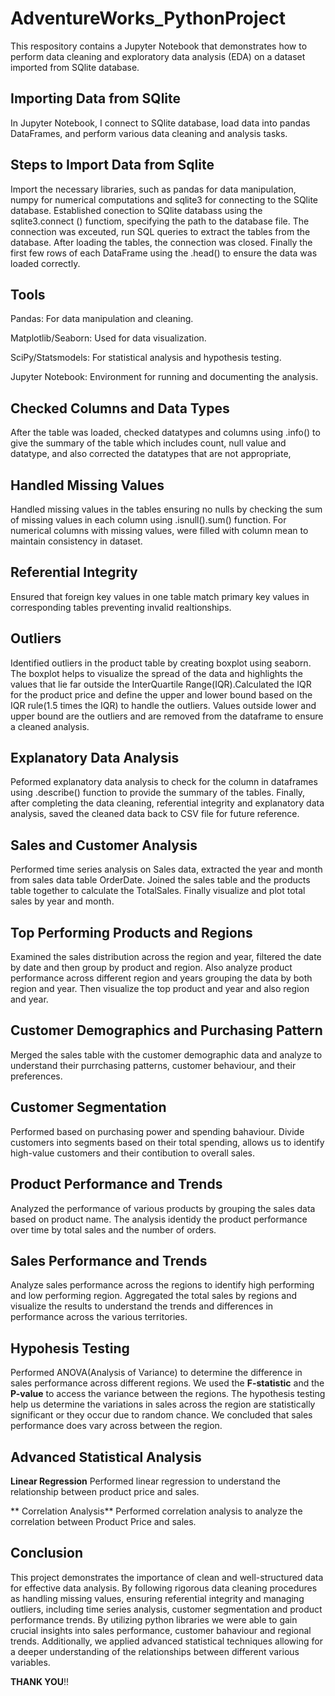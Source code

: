# AdventureWorks_PythonProject
This respository contains a Jupyter Notebook that demonstrates how to perform data cleaning and exploratory data analysis (EDA) on a dataset imported from SQlite database.

## Importing Data from SQlite
In Jupyter Notebook, I connect to SQlite database, load data into pandas DataFrames, and perform various data cleaning and analysis tasks.

## Steps to Import Data from Sqlite
Import the necessary libraries, such as pandas for data manipulation, numpy for numerical computations and sqlite3 for connecting to the SQlite database. Established conection to SQlite databass using the sqlite3.connect () functiom, specifying the path to the database file. The connection was exceuted, run SQL queries to extract the tables from the database. After loading the tables, the connection was closed. Finally the first few rows of each DataFrame using the .head() to ensure the data was loaded correctly.

## Tools
Pandas: For data manipulation and cleaning.

Matplotlib/Seaborn: Used for data visualization.

SciPy/Statsmodels: For statistical analysis and hypothesis testing.

Jupyter Notebook: Environment for running and documenting the analysis.

## Checked Columns and Data Types
After the table was loaded, checked datatypes and columns using .info() to give the summary of the table which includes count, null value and datatype, and also corrected the datatypes that are not appropriate,

## Handled Missing Values
Handled missing values in the tables ensuring no nulls by checking the sum of missing values in each column using .isnull().sum() function. For numerical columns with missing values, were filled with column mean to maintain consistency in dataset.

## Referential Integrity
Ensured that foreign key values in one table match primary key values in corresponding tables preventing invalid realtionships.

## Outliers
Identified outliers in the product table by creating boxplot using seaborn. The boxplot helps to visualize the spread of the data and highlights the values that lie far outside the InterQuartile Range(IQR).Calculated the IQR for the product price and define the upper and lower bound based on the IQR rule(1.5 times the IQR) to handle the outliers. Values outside lower and upper bound are the outliers and are removed from the dataframe to ensure a cleaned analysis.

## Explanatory Data Analysis
Peformed explanatory data analysis to check for the column in dataframes using .describe() function to provide the summary of the tables. Finally, after completing the data cleaning, referential integrity and explanatory data analysis, saved the cleaned data back to CSV file for future reference.

## Sales and Customer Analysis
Performed time series analysis on Sales data, extracted the year and month from sales data table OrderDate. Joined the sales table and the products table together to calculate the TotalSales. Finally visualize and plot total sales by year and month.

## Top Performing Products and Regions 
Examined the sales distribution across the region and year, filtered the date by date and then group by product and region. Also analyze product performance across different region and years grouping the data by both region and year. Then visualize the top product and year and also region and year.

## Customer Demographics and Purchasing Pattern
Merged the sales table with the customer demographic data and analyze to understand their purrchasing patterns, customer behaviour, and their preferences.

## Customer Segmentation
Performed based on purchasing power and spending bahaviour. Divide customers into segments based on their total spending, allows us to identify high-value customers and their contibution to overall sales.

## Product Performance and Trends
Analyzed the performance of various products by grouping the sales data based on product name. The analysis identidy the product performance over time by total sales and the number of orders.

## Sales Performance and Trends
Analyze sales performance across the regions to identify high performing and low performing region. Aggregated the total sales by regions and visualize the results to understand the trends and differences in performance across the various territories.

## Hypohesis Testing
Performed ANOVA(Analysis of Variance) to determine the difference in sales performance across different regions. We used the **F-statistic** and the **P-value** to access the variance between the regions. The hypothesis testing help us determine the variations in sales across the region are statistically significant or they occur due to random chance. We concluded that sales performance does vary across between the region.

## Advanced Statistical Analysis 
**Linear Regression**
Performed linear regression to understand the relationship between product price and sales.

** Correlation Analysis**
Performed correlation analysis to analyze the correlation between Product Price and sales.

##

## Conclusion
This project demonstrates the importance of clean and well-structured data for effective data analysis. By following rigorous data cleaning procedures as handling missing values, ensuring referential integrity and managing outliers, including time series analysis, customer segmentation and product performance trends. By utilizing python libraries we were able to gain crucial insights into sales performance, customer bahaviour and regional trends. Additionally, we applied advanced statistical techniques allowing for a deeper understanding of the relationships between different various variables.

**THANK YOU**!!


